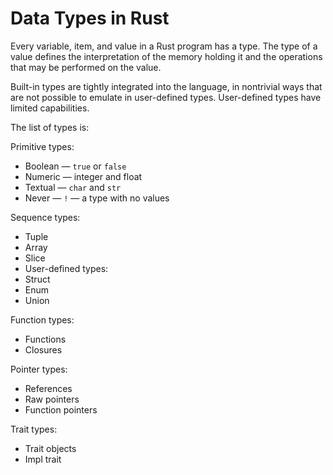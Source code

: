 # Data Types in Rust

Every variable, item, and value in a Rust program has a type. The type of a value defines the interpretation of the memory holding it and the operations that may be performed on the value.

Built-in types are tightly integrated into the language, in nontrivial ways that are not possible to emulate in user-defined types. User-defined types have limited capabilities.

The list of types is:

Primitive types:
- Boolean — `true` or `false`
- Numeric — integer and float
- Textual — `char` and `str`
- Never — `!` — a type with no values

Sequence types:
- Tuple
- Array
- Slice
- User-defined types:
- Struct
- Enum
- Union

Function types:
- Functions
- Closures

Pointer types:
- References
- Raw pointers
- Function pointers

Trait types:
- Trait objects
- Impl trait